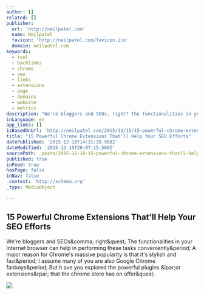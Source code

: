 ```yaml
---
author: []
related: []
publisher:
  url: 'http://neilpatel.com'
  name: Neilpatel
  favicon: 'http://neilpatel.com/favicon.ico'
  domain: neilpatel.com
keywords:
  - tool
  - backlinks
  - chrome
  - seo
  - links
  - extensions
  - page
  - domains
  - website
  - metrics
description: "We're bloggers and SEOs, right? The functionalities in your Internet browser can help in performing these tasks conveniently. A major reason for Chrome's massive popularity is that it's stylish and fast. I assume many of you are also Google Chrome fanboys. But h ave you explored the powerful plugins (or extensions) that the chrome store has on offer?"
inLanguage: en
app_links: []
isBasedOnUrl: 'http://neilpatel.com/2015/12/15/15-powerful-chrome-extensions-thatll-help-your-seo-efforts/?utm_source=email&utm_medium=email&utm_campaign=email'
title: "15 Powerful Chrome Extensions That'll Help Your SEO Efforts"
datePublished: '2015-12-18T14:31:38.980Z'
dateModified: '2015-12-15T20:07:15.580Z'
sourcePath: _posts/2015-12-18-15-powerful-chrome-extensions-thatll-help-your-seo-efforts.md
published: true
inFeed: true
hasPage: false
inNav: false
_context: 'http://schema.org'
_type: MediaObject

---
```

<article style=""><h1>15 Powerful Chrome Extensions That'll Help Your SEO Efforts</h1><p>We're bloggers and SEOs&amp;comma; right&amp;quest; The functionalities in your Internet browser can help in performing these tasks conveniently&amp;period; A major reason for Chrome's massive popularity is that it's stylish and fast&amp;period; I assume many of you are also Google Chrome fanboys&amp;period; But h ave you explored the powerful plugins &amp;lpar;or extensions&amp;rpar; that the chrome store has on offer&amp;quest;</p><img src="http://72gpf1za5iq428ekh3r7qjc1.wpengine.netdna-cdn.com/wp-content/uploads/2015/12/image356.png" /></article>